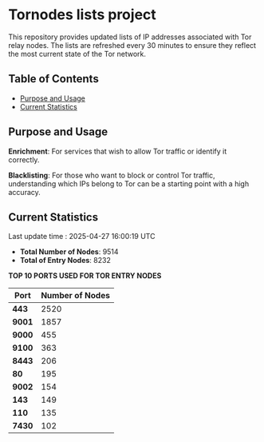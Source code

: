 # Tornodes lists project

This repository provides updated lists of IP addresses associated with Tor relay nodes. The lists are refreshed every 30 minutes to ensure they reflect the most current state of the Tor network.

## Table of Contents

- [Purpose and Usage](#purpose-and-usage)
- [Current Statistics](#current-statistics)


## Purpose and Usage

**Enrichment**: For services that wish to allow Tor traffic or identify it correctly.

**Blacklisting**: For those who want to block or control Tor traffic, understanding which IPs belong to Tor can be a starting point with a high accuracy.

## Current Statistics

Last update time : 2025-04-27 16:00:19 UTC

- **Total Number of Nodes**: 9514
- **Total of Entry Nodes**: 8232

**TOP 10 PORTS USED FOR TOR ENTRY NODES**

| **Port** | **Number of Nodes** |
|------|-----------------|
| **443**   | 2520  |
| **9001**   | 1857  |
| **9000**   | 455  |
| **9100**   | 363  |
| **8443**   | 206  |
| **80**   | 195  |
| **9002**   | 154  |
| **143**   | 149  |
| **110**   | 135  |
| **7430**   | 102  |

